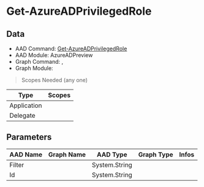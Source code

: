 # Get-AzureADPrivilegedRole

> 

## Data

+ AAD Command: [Get-AzureADPrivilegedRole](https://docs.microsoft.com/en-us/powershell/module/AzureADPreview/Get-AzureADPrivilegedRole)
+ AAD Module: AzureADPreview
+ Graph Command: [](), []()
+ Graph Module: 

> Scopes Needed (any one)

|Type|Scopes|
|---|---|
|Application||
|Delegate||

## Parameters

|AAD Name|Graph Name|AAD Type|Graph Type|Infos|
|---|---|---|---|---|
|Filter||System.String|||
|Id||System.String|||

